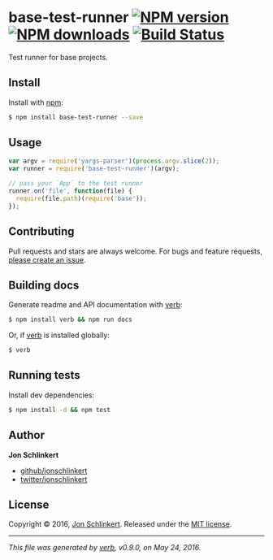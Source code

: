 # base-test-runner [![NPM version](https://img.shields.io/npm/v/base-test-runner.svg?style=flat)](https://www.npmjs.com/package/base-test-runner) [![NPM downloads](https://img.shields.io/npm/dm/base-test-runner.svg?style=flat)](https://npmjs.org/package/base-test-runner) [![Build Status](https://img.shields.io/travis/jonschlinkert/base-test-runner.svg?style=flat)](https://travis-ci.org/jonschlinkert/base-test-runner)

Test runner for base projects.

## Install

Install with [npm](https://www.npmjs.com/):

```sh
$ npm install base-test-runner --save
```

## Usage

```js
var argv = require('yargs-parser')(process.argv.slice(2));
var runner = require('base-test-runner')(argv);

// pass your `App` to the test runner
runner.on('file', function(file) {
  require(file.path)(require('base'));
});
```

## Contributing

Pull requests and stars are always welcome. For bugs and feature requests, [please create an issue](https://github.com/jonschlinkert/base-test-runner/issues/new).

## Building docs

Generate readme and API documentation with [verb](https://github.com/verbose/verb):

```sh
$ npm install verb && npm run docs
```

Or, if [verb](https://github.com/verbose/verb) is installed globally:

```sh
$ verb
```

## Running tests

Install dev dependencies:

```sh
$ npm install -d && npm test
```

## Author

**Jon Schlinkert**

* [github/jonschlinkert](https://github.com/jonschlinkert)
* [twitter/jonschlinkert](http://twitter.com/jonschlinkert)

## License

Copyright © 2016, [Jon Schlinkert](https://github.com/jonschlinkert).
Released under the [MIT license](https://github.com/jonschlinkert/base-test-runner/blob/master/LICENSE).

***

_This file was generated by [verb](https://github.com/verbose/verb), v0.9.0, on May 24, 2016._